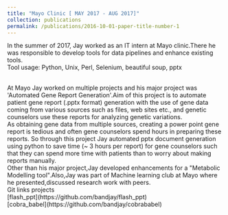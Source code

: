 ```yaml
---
title: "Mayo Clinic [ MAY 2017 - AUG 2017]"
collection: publications
permalink: /publications/2016-10-01-paper-title-number-1
---
```

In the summer of 2017, Jay worked as an IT intern at Mayo clinic.There he was responsible to develop tools for data pipelines and enhance existing tools.<br/>
Tool usage: Python, Unix, Perl, Selenium, beautiful soup, pptx

<br/>
At Mayo Jay worked on multiple projects and his major project was 'Automated Gene Report Generation'.Aim of this project is to automate patient gene report (.pptx format) generation with the use of  gene data coming from various sources such as files, web sites etc., and genetic counselors use these reports for analyzing genetic variations.
<br/> 
As obtaining gene data from multiple sources, creating a power point gene report is tedious and often gene counselors spend hours in preparing these reports. So through this project Jay automated pptx document generation using python to save time (~ 3 hours per report) for gene counselors such that they can spend more time with patients than to worry about making reports manually.
<br/>
Other than his major project,Jay developed enhancements for a "Metabolic Modelling tool".Also,Jay was part of Machine learning club at Mayo where he presented,discussed research work with peers. 

<br/>
Git links projects 
<br/>	​[flash_ppt](https://github.com/bandjay/flash_ppt)
<br/>
[cobra_babel](https://github.com/bandjay/cobrababel)
